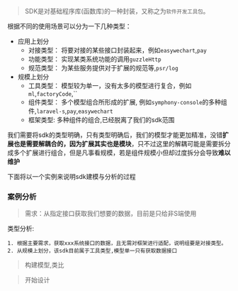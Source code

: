 > SDK是对基础程序库(函数库)的一种封装，又称之为`软件开发工具包`。

根据不同的使用场景可以分为一下几种类型：
- 应用上划分
    - 对接类型：  将要对接的某些接口封装起来，例如`easywechart`,`pay`
    - 功能类型：  实现某类系统功能的调用`guzzleHttp`
    - 规范类型：  为某些服务提供对于扩展的规范等,`psr/log`
- 规模上划分
    - 工具类型：  模型较为单一，没有太多的模型进行复合，例如`ml`,`factoryCode`,``
    - 组件类型：  多个模型组合所形成的扩展, 例如`symphony-console`的多种组件,`laravel-s`,`pay`,`easywechart`
    - 框架类型:   多种组件的组合,已经脱离了我们的sdk范围

我们需要将sdk的类型明确，只有类型明确后，我们的模型才能更加精准，没错**扩展也是需要解耦合的，因为扩展其实也是模块**，只不过这里的解耦可能是需要拆分成多个扩展进行组合，但是凡事看规模，若是组件规模小但却过度拆分会导致**难以维护**

下面将以一个实例来说明sdk建模与分析的过程

### 案例分析

> 需求：从指定接口获取我们想要的数据，目前是只给非S端使用

类型分析: 

    1. 根据主要需求，获取xxx系统接口的数据，且无需对框架进行适配，说明组要是对接类型。
    2. 从规模上划分，该sdk目前属于工具类型,模型单一只有获取数据接口


> 构建模型,类比




> 开始设计